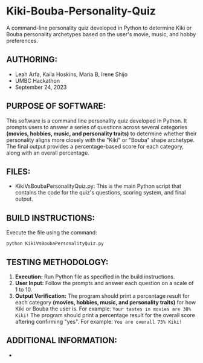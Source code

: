 # Kiki-Bouba-Personality-Quiz
A command-line personality quiz developed in Python to determine Kiki or Bouba personality archetypes based on the user's movie, music, and hobby preferences.

## AUTHORING: 
* Leah Arfa, Kaila Hoskins, Maria B, Irene Shijo
* UMBC Hackathon
* September 24, 2023

## PURPOSE OF SOFTWARE: 
This software is a command line personality quiz developed in Python. It prompts users to answer a series of questions across several categories **(movies, hobbies, music, and personality traits)** to determine whether their personality aligns more closely with the "Kiki" or "Bouba" shape archetype. The final output provides a percentage-based score for each category, along with an overall percentage.
  
## FILES: 
* KikiVsBoubaPersonalityQuiz.py: This is the main Python script that contains the code for the quiz's questions, scoring system, and final output.
   
## BUILD INSTRUCTIONS: 
Execute the file using the command:
  ```
  python KikiVsBoubaPersonalityQuiz.py
  ```

## TESTING METHODOLOGY: 
1.  **Execution:** Run Python file as specified in the build instructions.
2.  **User Input:** Follow the prompts and answer each question on a scale of 1 to 10.
3.  **Output Verification:**
   The program should print a percentage result for each category **(movies,
       hobbies, music, and personality traits)** for how Kiki or Bouba the user is.
       For example:
         ```
         Your tastes in movies are 38% Kiki!
         ```
   The program should print a percentage result for the overall score aftering
       confirming "yes".
       For example:
         ```
         You are overall 73% Kiki!
         ```

## ADDITIONAL INFORMATION:
* 

